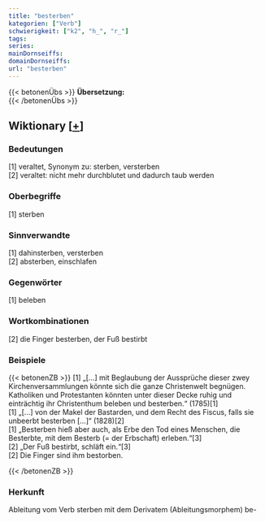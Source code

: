 ```yaml
---
title: "besterben"
kategorien: ["Verb"]
schwierigkeit: ["k2", "h_", "r_"]
tags:
series:
mainDornseiffs:
domainDornseiffs:
url: "besterben"
---
```


{{< betonenÜbs >}}
**Übersetzung:**  
{{< /betonenÜbs >}}

## Wiktionary [[+](https://de.wiktionary.org/wiki/besterben)]

### Bedeutungen
[1] veraltet, Synonym zu: sterben, versterben  
[2] veraltet: nicht mehr durchblutet und dadurch taub werden  

### Oberbegriffe
[1] sterben  

### Sinnverwandte
[1] dahinsterben, versterben  
[2] absterben, einschlafen  

### Gegenwörter
[1] beleben  

### Wortkombinationen
[2] die Finger besterben, der Fuß bestirbt  

### Beispiele
{{< betonenZB >}}
[1] „[…] mit Beglaubung der Aussprüche dieser zwey Kirchenversammlungen könnte sich die ganze Christenwelt begnügen. Katholiken und Protestanten könnten unter dieser Decke ruhig und einträchtig ihr Christenthum beleben und besterben.“ (1785)[1]  
[1] „[…] von der Makel der Bastarden, und dem Recht des Fiscus, falls sie unbeerbt besterben […]“ (1828)[2]  
[1] „Besterben hieß aber auch, als Erbe den Tod eines Menschen, die Besterbte, mit dem Besterb (= der Erbschaft) erleben.“[3]  
[2] „Der Fuß bestirbt, schläft ein.“[3]  
[2] Die Finger sind ihm bestorben.  

{{< /betonenZB >}}
### Herkunft
Ableitung vom Verb sterben mit dem Derivatem (Ableitungsmorphem) be-  


